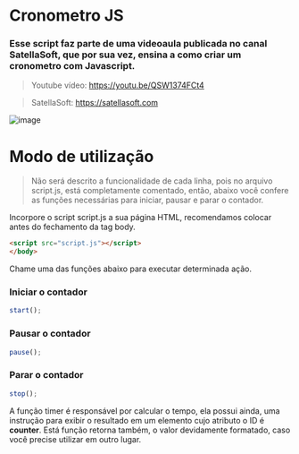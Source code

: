 # Cronometro JS

### Esse script faz parte de uma videoaula publicada no canal SatellaSoft, que por sua vez, ensina a como criar um cronometro com Javascript.

> Youtube vídeo: https://youtu.be/QSW1374FCt4

> SatellaSoft: https://satellasoft.com

![image](https://user-images.githubusercontent.com/69259671/151672664-1c9fcb45-a7f1-4dc3-ae25-3e081ce71bb7.png)

# Modo de utilização

> Não será descrito a funcionalidade de cada linha, pois no arquivo script.js, está completamente comentado, então, abaixo você confere as funções necessárias para iniciar, pausar e parar o contador.

Incorpore o script script.js a sua página HTML, recomendamos colocar antes do fechamento da tag body. 

```html
<script src="script.js"></script>
</body>
```

Chame uma das funções abaixo para executar determinada ação.

### Iniciar o contador

```javascript
start();
```

### Pausar o contador

```javascript
pause();
```


### Parar o contador

```javascript
stop();
```

A função timer é responsável por calcular o tempo, ela possui ainda, uma instrução para exibir o resultado em um elemento cujo atributo o ID é **counter**. Está função retorna também, o valor devidamente formatado, caso você precise utilizar em outro lugar.
